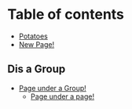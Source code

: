 # Table of contents

* [Potatoes](README.md)
* [New Page!](new-page.md)

## Dis a Group

* [Page under a Group!](dis-a-group/page-under-a-group/README.md)
  * [Page under a page!](dis-a-group/page-under-a-group/page-under-a-page.md)
